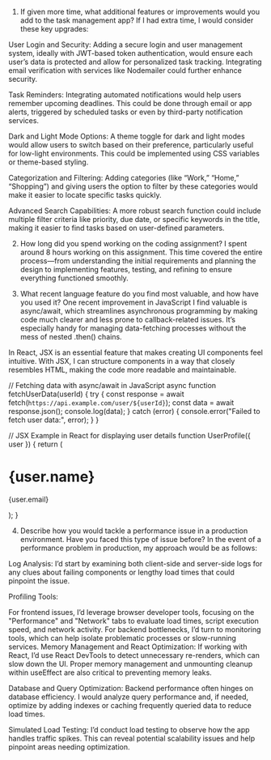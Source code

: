 1. If given more time, what additional features or improvements would you add to the task management app?
   If I had extra time, I would consider these key upgrades:

User Login and Security: Adding a secure login and user management system, ideally with JWT-based token authentication, would ensure each user’s data is protected and allow for personalized task tracking. Integrating email verification with services like Nodemailer could further enhance security.

Task Reminders: Integrating automated notifications would help users remember upcoming deadlines. This could be done through email or app alerts, triggered by scheduled tasks or even by third-party notification services.

Dark and Light Mode Options: A theme toggle for dark and light modes would allow users to switch based on their preference, particularly useful for low-light environments. This could be implemented using CSS variables or theme-based styling.

Categorization and Filtering: Adding categories (like “Work,” “Home,” “Shopping”) and giving users the option to filter by these categories would make it easier to locate specific tasks quickly.

Advanced Search Capabilities: A more robust search function could include multiple filter criteria like priority, due date, or specific keywords in the title, making it easier to find tasks based on user-defined parameters.

2. How long did you spend working on the coding assignment?
   I spent around 8 hours working on this assignment. This time covered the entire process—from understanding the initial requirements and planning the design to implementing features, testing, and refining to ensure everything functioned smoothly.

3. What recent language feature do you find most valuable, and how have you used it?
   One recent improvement in JavaScript I find valuable is async/await, which streamlines asynchronous programming by making code much clearer and less prone to callback-related issues. It’s especially handy for managing data-fetching processes without the mess of nested .then() chains.

In React, JSX is an essential feature that makes creating UI components feel intuitive. With JSX, I can structure components in a way that closely resembles HTML, making the code more readable and maintainable.

// Fetching data with async/await in JavaScript
async function fetchUserData(userId) {
try {
const response = await fetch(`https://api.example.com/user/${userId}`);
const data = await response.json();
console.log(data);
} catch (error) {
console.error("Failed to fetch user data:", error);
}
}

// JSX Example in React for displaying user details
function UserProfile({ user }) {
return (
<div>
<h1>{user.name}</h1>
<p>{user.email}</p>
</div>
);
}

4. Describe how you would tackle a performance issue in a production environment. Have you faced this type of issue before?
   In the event of a performance problem in production, my approach would be as follows:

Log Analysis: I’d start by examining both client-side and server-side logs for any clues about failing components or lengthy load times that could pinpoint the issue.

Profiling Tools:

For frontend issues, I’d leverage browser developer tools, focusing on the "Performance" and "Network" tabs to evaluate load times, script execution speed, and network activity.
For backend bottlenecks, I’d turn to monitoring tools, which can help isolate problematic processes or slow-running services.
Memory Management and React Optimization: If working with React, I’d use React DevTools to detect unnecessary re-renders, which can slow down the UI. Proper memory management and unmounting cleanup within useEffect are also critical to preventing memory leaks.

Database and Query Optimization: Backend performance often hinges on database efficiency. I would analyze query performance and, if needed, optimize by adding indexes or caching frequently queried data to reduce load times.

Simulated Load Testing: I’d conduct load testing to observe how the app handles traffic spikes. This can reveal potential scalability issues and help pinpoint areas needing optimization.
